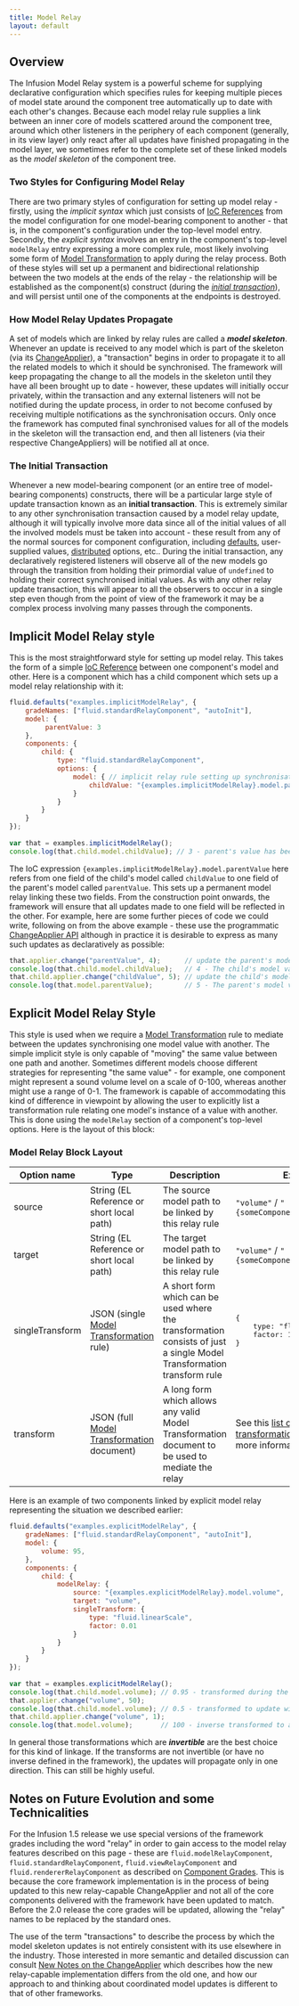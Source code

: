 ```yaml
---
title: Model Relay
layout: default
---
```


## Overview ##

The Infusion Model Relay system is a powerful scheme for supplying declarative configuration which specifies rules for keeping multiple pieces of model state around the component tree automatically up to date with each other's changes. Because each model relay rule supplies a link between an inner core of models scattered around the component tree, around which other listeners in the periphery of each component (generally, in its view layer) only react after all updates have finished propagating in the model layer, we sometimes refer to the complete set of these linked models as the _model skeleton_ of the component tree.

### Two Styles for Configuring Model Relay ###

There are two primary styles of configuration for setting up model relay - firstly, using the _implicit syntax_ which just consists of [IoC References](IoCReferences.md) from the model configuration for one model-bearing component to another - that is, in the component's configuration under the top-level model entry. Secondly, the _explicit syntax_ involves an entry in the component's top-level `modelRelay` entry expressing a more complex rule, most likely involving some form of [Model Transformation](to-do/ModelTransformation.md) to apply during the relay process. Both of these styles will set up a permanent and bidirectional relationship between the two models at the ends of the relay - the relationship will be established as the component(s) construct (during the _[initial transaction](#the-initial-transaction)_), and will persist until one of the components at the endpoints is destroyed.

### How Model Relay Updates Propagate ###

A set of models which are linked by relay rules are called a _**model skeleton**_. Whenever an update is received to any model which is part of the skeleton (via its [ChangeApplier](ChangeApplier.md)), a "transaction" begins in order to propagate it to all the related models to which it should be synchronised. The framework will keep propagating the change to all the models in the skeleton until they have all been brought up to date - however, these updates will initially occur privately, within the transaction and any external listeners will not be notified during the update process, in order to not become confused by receiving multiple notifications as the synchronisation occurs. Only once the framework has computed final synchronised values for all of the models in the skeleton will the transaction end, and then all listeners (via their respective ChangeAppliers) will be notified all at once.

### The Initial Transaction ###

Whenever a new model-bearing component (or an entire tree of model-bearing components) constructs, there will be a particular large style of update transaction known as an __initial transaction__.   This is extremely similar to any other synchronisation transaction caused by a model relay update, although it will typically involve more data since all of the initial values of all the involved models must be taken into account - these result from any of the normal sources for component configuration, including [defaults](https://github.com/fluid-project/infusion/blob/infusion-1.5/src/framework/core/js/Fluid.js#L1519-L1539), user-supplied values, [distributed](IoCSS.md) options, etc.. During the initial transaction, any declaratively registered listeners will observe all of the new models go through the transition from holding their primordial value of `undefined` to holding their correct synchronised initial values. As with any other relay update transaction, this will appear to all the observers to occur in a single step even though from the point of view of the framework it may be a complex process involving many passes through the components.

## Implicit Model Relay style ##

This is the most straightforward style for setting up model relay. This takes the form of a simple [IoC Reference](IoCReferences.md) between one component's model and other. Here is a component which has a child component which sets up a model relay relationship with it:

```javascript
fluid.defaults("examples.implicitModelRelay", {
    gradeNames: ["fluid.standardRelayComponent", "autoInit"],
    model: {
         parentValue: 3
    },
    components: {
        child: {
            type: "fluid.standardRelayComponent",
            options: {
                model: { // implicit relay rule setting up synchronisation with one field in parent's model
                    childValue: "{examples.implicitModelRelay}.model.parentValue"
                }
            }
        }
    }
});
 
var that = examples.implicitModelRelay();
console.log(that.child.model.childValue); // 3 - parent's value has been synchronised to child on construction
```

The IoC expression `{examples.implicitModelRelay}.model.parentValue` here refers from one field of the child's model called `childValue` to one field of the parent's model called `parentValue`. This sets up a permanent model relay linking these two fields. From the construction point onwards, the framework will ensure that all updates made to one field will be reflected in the other. For example, here are some further pieces of code we could write, following on from the above example - these use the programmatic [ChangeApplier API](ChangeApplierAPI.md) although in practice it is desirable to express as many such updates as declaratively as possible:

```javascript
that.applier.change("parentValue", 4);      // update the parent's model field to hold the value 4
console.log(that.child.model.childValue);   // 4 - The child's model value has been updated
that.child.applier.change("childValue", 5); // update the child's model to hold the value 5
console.log(that.model.parentValue);        // 5 - The parent's model value has been updated
```

## Explicit Model Relay Style ##

This style is used when we require a [Model Transformation](to-do/ModelTransformation.md) rule to mediate between the updates synchronising one model value with another. The simple implicit style is only capable of "moving" the same value between one path and another. Sometimes different models choose different strategies for representing "the same value" - for example, one component might represent a sound volume level on a scale of 0-100, whereas another might use a range of 0-1. The framework is capable of accommodating this kind of difference in viewpoint by allowing the user to explicitly list a transformation rule relating one model's instance of a value with another. This is done using the `modelRelay` section of a component's top-level options. Here is the layout of this block:

### Model Relay Block Layout ###

<table>
    <thead>
        <tr>
            <th>Option name</th><th>Type</th><th>Description</th><th>Example</th>
        </tr>
    </thead>
    <tbody>
        <tr>
            <td>source</td>
            <td>String (EL Reference or short local path)</td>
            <td>The source model path to be linked by this relay rule</td>
            <td><code>"volume"</code> / <code>"{someComponent}.model.volume"</code></td>
        </tr>
        <tr>
            <td>target</td>
            <td>String (EL Reference or short local path)</td>
            <td>The target model path to be linked by this relay rule</td>
            <td><code>"volume"</code> / <code>"{someComponent}.model.volume"</code></td>
        </tr>
        <tr>
            <td>singleTransform</td>
            <td>JSON (single <a href="to-do/ModelTransformation.md">Model Transformation</a> rule)</td>
            <td>A short form which can be used where the transformation consists of just a single Model Transformation transform rule</td>
            <td><pre>
{
    type: "fluid.linearScale",
    factor: 100
}
</pre>
            </td>
        </tr>
        <tr>
            <td>transform</td>
            <td>JSON (full <a href="to-do/ModelTransformation.md">Model Transformation</a> document)</td>
            <td>A long form which allows any valid Model Transformation document to be used to mediate the relay</td>
            <td>See this <a href="http://wiki.gpii.net/index.php/Architecture_-_Available_transformation_functions">list of available transformation functions</a> for more information.</td>
        </tr>
    </tbody>
</table>

Here is an example of two components linked by explicit model relay representing the situation we described earlier:

```javascript
fluid.defaults("examples.explicitModelRelay", {
    gradeNames: ["fluid.standardRelayComponent", "autoInit"],
    model: {
        volume: 95,
    },
    components: {
        child: {
            modelRelay: {
                source: "{examples.explicitModelRelay}.model.volume",
                target: "volume",
                singleTransform: {
                    type: "fluid.linearScale",
                    factor: 0.01
                }
            }
        }
    }
});
 
var that = examples.explicitModelRelay();
console.log(that.child.model.volume); // 0.95 - transformed during the initial transaction to sync with outer value
that.applier.change("volume", 50);
console.log(that.child.model.volume); // 0.5 - transformed to update with outer value
that.child.applier.change("volume", 1);
console.log(that.model.volume);       // 100 - inverse transformed to accept update from child component
```

In general those transformations which are _**invertible**_ are the best choice for this kind of linkage. If the transforms are not invertible (or have no inverse defined in the framework), the updates will propagate only in one direction. This can still be highly useful.

## Notes on Future Evolution and some Technicalities ##

For the Infusion 1.5 release we use special versions of the framework grades including the word "relay" in order to gain access to the model relay features described on this page - these are `fluid.modelRelayComponent`, `fluid.standardRelayComponent`, `fluid.viewRelayComponent` and `fluid.rendererRelayComponent` as described on [Component Grades](ComponentGrades.md). This is because the core framework implementation is in the process of being updated to this new relay-capable ChangeApplier and not all of the core components delivered with the framework have been updated to match. Before the 2.0 release the core grades will be updated, allowing the "relay" names to be replaced by the standard ones.

The use of the term "transactions" to describe the process by which the model skeleton updates is not entirely consistent with its use elsewhere in the industry. Those interested in more semantic and detailed discussion can consult [New Notes on the ChangeApplier](http://wiki.fluidproject.org/display/fluid/New+Notes+on+the+ChangeApplier) which describes how the new relay-capable implementation differs from the old one, and how our approach to and thinking about coordinated model updates is different to that of other frameworks.
